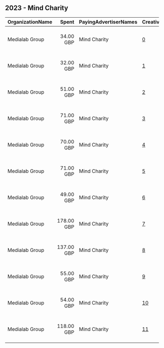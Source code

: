 ## 2023 - Mind Charity 
|OrganizationName|Spent|PayingAdvertiserNames|CreativeUrls|Impressions|Genders|AgeBrackets|CountryCodes|BillingAddresses|CandidateBallotInformation|
|:---|---:|:---|:---|---:|:---|:---|:---|:---|:---|
|Medialab Group|34.00 GBP|Mind Charity|[0](https://www.snap.com/political-ads/asset/c946795713694034423810bf43e286b4483a6827638b12679ab5853e8e4d4600?mediaType=mp4)|44,919||18-24|united kingdom|"3-4a Little Portland Street,London,W1W 7JB,GB"||
|Medialab Group|32.00 GBP|Mind Charity|[1](https://www.snap.com/political-ads/asset/936bc406d66cd423830229bd29e98ad9c49ab0dc182096483e6dded2ec41455f?mediaType=mp4)|38,269||18-24|united kingdom|"3-4a Little Portland Street,London,W1W 7JB,GB"||
|Medialab Group|51.00 GBP|Mind Charity|[2](https://www.snap.com/political-ads/asset/baad7df04311a5ea1833458a6f38272d1a926d6a9b1042159744a3a3371f01f5?mediaType=mp4)|55,877||18-24|united kingdom|"3-4a Little Portland Street,London,W1W 7JB,GB"||
|Medialab Group|71.00 GBP|Mind Charity|[3](https://www.snap.com/political-ads/asset/5a6da0241d2057d1628c0464dd9250eaa8db9c4fee7c20f16762eb9bd4106093?mediaType=mp4)|92,543||18-24|united kingdom|"3-4a Little Portland Street,London,W1W 7JB,GB"||
|Medialab Group|70.00 GBP|Mind Charity|[4](https://www.snap.com/political-ads/asset/6fd8c2dbe2ce7ce663e575dff7db229c3271886d53ae609072436b4841254b40?mediaType=mp4)|26,246||30-|united kingdom|"3-4a Little Portland Street,London,W1W 7JB,GB"||
|Medialab Group|71.00 GBP|Mind Charity|[5](https://www.snap.com/political-ads/asset/baad7df04311a5ea1833458a6f38272d1a926d6a9b1042159744a3a3371f01f5?mediaType=mp4)|22,238||30-|united kingdom|"3-4a Little Portland Street,London,W1W 7JB,GB"||
|Medialab Group|49.00 GBP|Mind Charity|[6](https://www.snap.com/political-ads/asset/638ea9bf3f8e88ebb48bc7a5250d36783ea41d94f5312a8c03f1fef924c9ebc3?mediaType=mp4)|15,159||30-|united kingdom|"3-4a Little Portland Street,London,W1W 7JB,GB"||
|Medialab Group|178.00 GBP|Mind Charity|[7](https://www.snap.com/political-ads/asset/d380f672a7b6db8a037b3544d32378fd0fd52f5e2d43c6082d8511044072a60d?mediaType=mp4)|234,241||18-24|united kingdom|"3-4a Little Portland Street,London,W1W 7JB,GB"||
|Medialab Group|137.00 GBP|Mind Charity|[8](https://www.snap.com/political-ads/asset/d380f672a7b6db8a037b3544d32378fd0fd52f5e2d43c6082d8511044072a60d?mediaType=mp4)|52,497||30-|united kingdom|"3-4a Little Portland Street,London,W1W 7JB,GB"||
|Medialab Group|55.00 GBP|Mind Charity|[9](https://www.snap.com/political-ads/asset/673e0a3da20509336a1759261b72d3ac36f47e666ffa1d8a6eba029634796279?mediaType=mp4)|20,929||30-|united kingdom|"3-4a Little Portland Street,London,W1W 7JB,GB"||
|Medialab Group|54.00 GBP|Mind Charity|[10](https://www.snap.com/political-ads/asset/638ea9bf3f8e88ebb48bc7a5250d36783ea41d94f5312a8c03f1fef924c9ebc3?mediaType=mp4)|77,418||18-24|united kingdom|"3-4a Little Portland Street,London,W1W 7JB,GB"||
|Medialab Group|118.00 GBP|Mind Charity|[11](https://www.snap.com/political-ads/asset/6fd8c2dbe2ce7ce663e575dff7db229c3271886d53ae609072436b4841254b40?mediaType=mp4)|141,449||18-24|united kingdom|"3-4a Little Portland Street,London,W1W 7JB,GB"||
